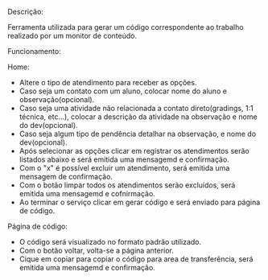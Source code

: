 Descrição:

Ferramenta utilizada para gerar um código correspondente ao trabalho realizado por um monitor de conteúdo.

Funcionamento:

Home:

- Altere o tipo de atendimento para receber as opções.
- Caso seja um contato com um aluno, colocar nome do aluno e observação(opcional).
- Caso seja uma atividade não relacionada a contato direto(gradings, 1:1 técnica, etc...), colocar a descrição da atividade na observação e nome do dev(opcional).
- Caso seja algum tipo de pendência detalhar na observação, e nome do dev(opcional).
- Após selecionar as opções clicar em registrar os atendimentos serão listados abaixo e será emitida uma mensagemd e confirmação.
- Com o "x" é possível excluir um atendimento, será emitida uma mensagem de confirmação.
- Com o botão limpar todos os atendimentos serão excluídos, será emitida uma mensagemd e cofnirmação.
- Ao terminar o serviço clicar em gerar código e será enviado para página de código.

Página de código:

- O código será visualizado no formato padrão utilizado.
- Com o botão voltar, volta-se a página anterior.
- Cique em copiar para copiar o código para area de transferência, será emitida uma mensagemd e confirmação.


